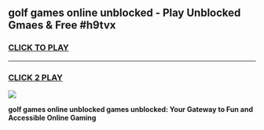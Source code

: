 
## golf games online unblocked - Play Unblocked Gmaes & Free #h9tvx
<h3>
<a href="https://news.freeplayer.one?title=golf_games_online_unblocked&ref=03M">CLICK TO PLAY</a></h3>
<hr>

<h3>
<a href="https://news.freeplayer.one?title=golf_games_online_unblocked&ref=03M">CLICK 2 PLAY</a>
  
</h3>

<a href="https://news.freeplayer.one?title=golf_games_online_unblocked&ref=03M"><img src="https://clearcache.store/games.png"></a>


**golf games online unblocked games unblocked: Your Gateway to Fun and Accessible Online Gaming**
